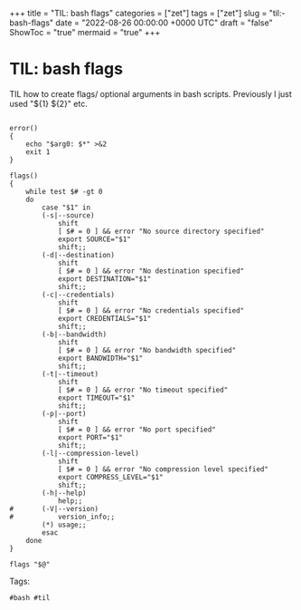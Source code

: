 +++
title = "TIL: bash flags"
categories = ["zet"]
tags = ["zet"]
slug = "til:-bash-flags"
date = "2022-08-26 00:00:00 +0000 UTC"
draft = "false"
ShowToc = "true"
mermaid = "true"
+++

# TIL: bash flags

TIL how to create flags/ optional arguments in bash scripts. Previously
I just used "${1} ${2}" etc.

```shell

error()
{
    echo "$arg0: $*" >&2
    exit 1
}

flags()
{
    while test $# -gt 0
    do
        case "$1" in
        (-s|--source)
            shift
            [ $# = 0 ] && error "No source directory specified"
            export SOURCE="$1"
            shift;;
        (-d|--destination)
            shift
            [ $# = 0 ] && error "No destination specified"
            export DESTINATION="$1"
            shift;;
        (-c|--credentials)
            shift
            [ $# = 0 ] && error "No credentials specified"
            export CREDENTIALS="$1"
            shift;;
        (-b|--bandwidth)
            shift
            [ $# = 0 ] && error "No bandwidth specified"
            export BANDWIDTH="$1"
            shift;;
        (-t|--timeout)
            shift
            [ $# = 0 ] && error "No timeout specified"
            export TIMEOUT="$1"
            shift;;
        (-p|--port)
            shift
            [ $# = 0 ] && error "No port specified"
            export PORT="$1"
            shift;;
        (-l|--compression-level)
            shift
            [ $# = 0 ] && error "No compression level specified"
            export COMPRESS_LEVEL="$1"
            shift;;
        (-h|--help)
            help;;
#       (-V|--version)
#           version_info;;
        (*) usage;;
        esac
    done
}

flags "$@"
```

Tags:

    #bash #til
